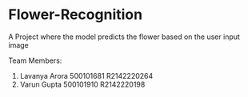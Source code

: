 # Flower-Recognition
A Project where the model predicts the flower based on the user input image

Team Members:
1. Lavanya Arora  500101681  R2142220264
2. Varun Gupta  500101910  R2142220198
